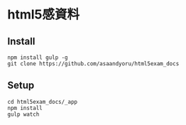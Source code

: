 # html5感資料

## Install

	npm install gulp -g
    git clone https://github.com/asaandyoru/html5exam_docs

## Setup

	cd html5exam_docs/_app
    npm install
    gulp watch
